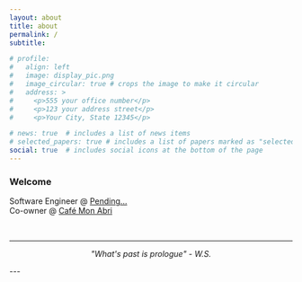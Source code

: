 ```yaml
---
layout: about
title: about
permalink: /
subtitle:

# profile:
#   align: left
#   image: display_pic.png
#   image_circular: true # crops the image to make it circular
#   address: >
#     <p>555 your office number</p>
#     <p>123 your address street</p>
#     <p>Your City, State 12345</p>

# news: true  # includes a list of news items
# selected_papers: true # includes a list of papers marked as "selected={true}"
social: true  # includes social icons at the bottom of the page
---
```


### Welcome

Software Engineer @ [Pending...]()
<br/>
Co-owner @ [Café Mon Abri](https://www.instagram.com/cafemonabri/)

<br/>

---
<p style="text-align: center;font-style: italic;">
"What's past is prologue" - W.S.
</p>
---

